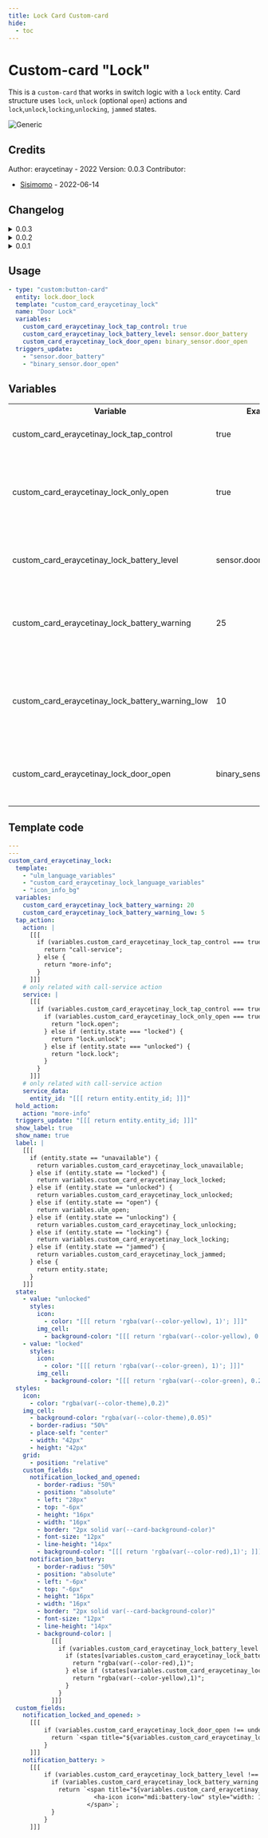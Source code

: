 ```yaml
---
title: Lock Card Custom-card
hide:
  - toc
---
```

<!-- markdownlint-disable MD046 -->

# Custom-card "Lock"

This is a `custom-card` that works in switch logic with a `lock` entity. Card structure uses `lock`, `unlock` (optional `open`) actions and `lock`,`unlock`,`locking`,`unlocking`, `jammed` states.

![Generic](../../docs/assets/img/custom_card_eraycetinay_lock.png)

## Credits

Author: eraycetinay - 2022
Version: 0.0.3
Contributor:
- [Sisimomo](https://github.com/sisimomo) - 2022-06-14


## Changelog

<details>
  <summary>0.0.3</summary>
  <ul>
    <li>Now can displays a warning when the battery is low.</li>
    <li>Now can displays a warning when the door is lock but the door is still open.</li>
    <li>Code refactoring to fit <a href="https://ui-lovelace-minimalist.github.io/UI/development/custom_cards/#order">framework structure</a>.</li>
    <li>Documentation clean up.</li>
    <li>Code clean up.</li>
  </ul>
</details>
<details>
  <summary>0.0.2</summary>
  Added option to only use lock.open
</details>
<details>
  <summary>0.0.1</summary>
  Initial release
</details>

## Usage

```yaml
- type: "custom:button-card"
  entity: lock.door_lock
  template: "custom_card_eraycetinay_lock"
  name: "Door Lock"
  variables:
    custom_card_eraycetinay_lock_tap_control: true
    custom_card_eraycetinay_lock_battery_level: sensor.door_battery
    custom_card_eraycetinay_lock_door_open: binary_sensor.door_open
  triggers_update:
    - "sensor.door_battery"
    - "binary_sensor.door_open"
```

## Variables

<table>
  <tr>
    <th>Variable</th>
    <th>Example</th>
    <th>Default</th>
    <th>Required</th>
    <th>Explanation</th>
  </tr>
    <tr>
    <td>custom_card_eraycetinay_lock_tap_control</td>
    <td>true</td>
    <td>false</td>
    <td>no</td>
    <td>Lock/Unlock on tap action</td>
  </tr>
  <tr>
    <td>custom_card_eraycetinay_lock_only_open</td>
    <td>true</td>
    <td>false</td>
    <td>no</td>
    <td>Only use the card to open the door (always sends lock.open on tap)</td>
  </tr>
  <tr>
    <td>custom_card_eraycetinay_lock_battery_level</td>
    <td>sensor.door_battery</td>
    <td></td>
    <td>no</td>
    <td>Displays a warning when the battery is low.</td>
  </tr>
  <tr>
    <td>custom_card_eraycetinay_lock_battery_warning</td>
    <td>25</td>
    <td>20</td>
    <td>no</td>
    <td>At what battery percentage should the low battery warning appear.</td>
  </tr>
  <tr>
    <td>custom_card_eraycetinay_lock_battery_warning_low</td>
    <td>10</td>
    <td>5</td>
    <td>no</td>
    <td>At what battery percentage should the very low battery warning appear.</td>
  </tr>
  <tr>
    <td>custom_card_eraycetinay_lock_door_open</td>
    <td>binary_sensor.door_open</td>
    <td></td>
    <td>no</td>
    <td>Displays a warning when the door is lock but the door is still open.</td>
  </tr>
</table>

## Template code

```yaml
---
---
custom_card_eraycetinay_lock:
  template:
    - "ulm_language_variables"
    - "custom_card_eraycetinay_lock_language_variables"
    - "icon_info_bg"
  variables:
    custom_card_eraycetinay_lock_battery_warning: 20
    custom_card_eraycetinay_lock_battery_warning_low: 5
  tap_action:
    action: |
      [[[
        if (variables.custom_card_eraycetinay_lock_tap_control === true) {
          return "call-service";
        } else {
          return "more-info";
        }
      ]]]
    # only related with call-service action
    service: |
      [[[
        if (variables.custom_card_eraycetinay_lock_tap_control === true) {
          if (variables.custom_card_eraycetinay_lock_only_open === true) {
            return "lock.open";
          } else if (entity.state === "locked") {
            return "lock.unlock";
          } else if (entity.state === "unlocked") {
            return "lock.lock";
          }
        }
      ]]]
    # only related with call-service action
    service_data:
      entity_id: "[[[ return entity.entity_id; ]]]"
  hold_action:
    action: "more-info"
  triggers_update: "[[[ return entity.entity_id; ]]]"
  show_label: true
  show_name: true
  label: |
    [[[
      if (entity.state == "unavailable") {
        return variables.custom_card_eraycetinay_lock_unavailable;
      } else if (entity.state == "locked") {
        return variables.custom_card_eraycetinay_lock_locked;
      } else if (entity.state == "unlocked") {
        return variables.custom_card_eraycetinay_lock_unlocked;
      } else if (entity.state == "open") {
        return variables.ulm_open;
      } else if (entity.state == "unlocking") {
        return variables.custom_card_eraycetinay_lock_unlocking;
      } else if (entity.state == "locking") {
        return variables.custom_card_eraycetinay_lock_locking;
      } else if (entity.state == "jammed") {
        return variables.custom_card_eraycetinay_lock_jammed;
      } else {
        return entity.state;
      }
    ]]]
  state:
    - value: "unlocked"
      styles:
        icon:
          - color: "[[[ return 'rgba(var(--color-yellow), 1)'; ]]]"
        img_cell:
          - background-color: "[[[ return 'rgba(var(--color-yellow), 0.2)'; ]]]"
    - value: "locked"
      styles:
        icon:
          - color: "[[[ return 'rgba(var(--color-green), 1)'; ]]]"
        img_cell:
          - background-color: "[[[ return 'rgba(var(--color-green), 0.2)'; ]]]"
  styles:
    icon:
      - color: "rgba(var(--color-theme),0.2)"
    img_cell:
      - background-color: "rgba(var(--color-theme),0.05)"
      - border-radius: "50%"
      - place-self: "center"
      - width: "42px"
      - height: "42px"
    grid:
      - position: "relative"
    custom_fields:
      notification_locked_and_opened:
        - border-radius: "50%"
        - position: "absolute"
        - left: "28px"
        - top: "-6px"
        - height: "16px"
        - width: "16px"
        - border: "2px solid var(--card-background-color)"
        - font-size: "12px"
        - line-height: "14px"
        - background-color: "[[[ return 'rgba(var(--color-red),1)'; ]]]"
      notification_battery:
        - border-radius: "50%"
        - position: "absolute"
        - left: "-6px"
        - top: "-6px"
        - height: "16px"
        - width: "16px"
        - border: "2px solid var(--card-background-color)"
        - font-size: "12px"
        - line-height: "14px"
        - background-color: |
            [[[
              if (variables.custom_card_eraycetinay_lock_battery_level !== undefined) {
                if (states[variables.custom_card_eraycetinay_lock_battery_level].state <= variables.custom_card_eraycetinay_lock_battery_warning_low) {
                  return "rgba(var(--color-red),1)";
                } else if (states[variables.custom_card_eraycetinay_lock_battery_level].state <= variables.custom_card_eraycetinay_lock_battery_warning) {
                  return "rgba(var(--color-yellow),1)";
                }
              }
            ]]]
  custom_fields:
    notification_locked_and_opened: >
      [[[
          if (variables.custom_card_eraycetinay_lock_door_open !== undefined && (entity.state === "locked" && states[variables.custom_card_eraycetinay_lock_door_open].state === "on")) {
            return `<span title="${variables.custom_card_eraycetinay_lock_locked_and_opened}"><ha-icon icon="mdi:door-open" style="width: 12px; height: 12px; color: var(--primary-background-color);"></ha-icon></span>`;
          }
      ]]]
    notification_battery: >
      [[[
          if (variables.custom_card_eraycetinay_lock_battery_level !== undefined) {
            if (variables.custom_card_eraycetinay_lock_battery_warning >= states[variables.custom_card_eraycetinay_lock_battery_level].state) {
              return `<span title="${variables.custom_card_eraycetinay_lock_battery_is_at} ${states[variables.custom_card_eraycetinay_lock_battery_level].state}%">
                        <ha-icon icon="mdi:battery-low" style="width: 12px; height: 12px; color: var(--primary-background-color);"></ha-icon>
                      </span>`;
            }
          }
      ]]]

```